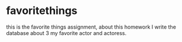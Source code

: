 # favoritethings
this is the favorite things assignment, about this homework I write the database about 3 my favorite actor and actoress.